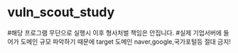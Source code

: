 # vuln_scout_study

#해당 프로그램 무단으로 실행시 이후 형사처벌 책임은 안집니다.
#실제 기업서버에 들어가 도메인 규모 파악하기 때문에 target 도메인 naver,google,국가포털등 절대 금지!
